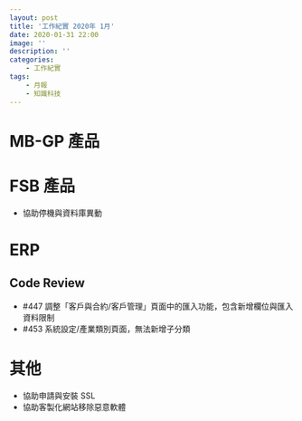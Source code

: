 ```yaml
---
layout: post
title: '工作紀實 2020年 1月'
date: 2020-01-31 22:00
image: ''
description: ''
categories:
    - 工作紀實
tags:
    - 月報
    - 知識科技
---
```


# MB-GP 產品

# FSB 產品

* 協助停機與資料庫異動

# ERP

## Code Review

* #447 調整「客戶與合約/客戶管理」頁面中的匯入功能，包含新增欄位與匯入資料限制
* #453 系統設定/產業類別頁面，無法新增子分類

# 其他

* 協助申請與安裝 SSL
* 協助客製化網站移除惡意軟體
